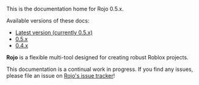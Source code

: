 This is the documentation home for Rojo 0.5.x.

Available versions of these docs:

* [Latest version (currently 0.5.x)](/docs/latest)
* [0.5.x](/docs/0.5.x)
* [0.4.x](/docs/0.4.x)

**Rojo** is a flexible multi-tool designed for creating robust Roblox projects.

This documentation is a continual work in progress. If you find any issues, please file an issue on [Rojo's issue tracker](https://github.com/rojo-rbx/rojo/issues)!